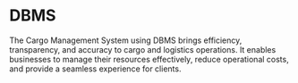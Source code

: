 # DBMS
The Cargo Management System using DBMS brings efficiency, transparency, and accuracy to cargo and logistics operations. It enables businesses to manage their resources effectively, reduce operational costs, and provide a seamless experience for clients.  
